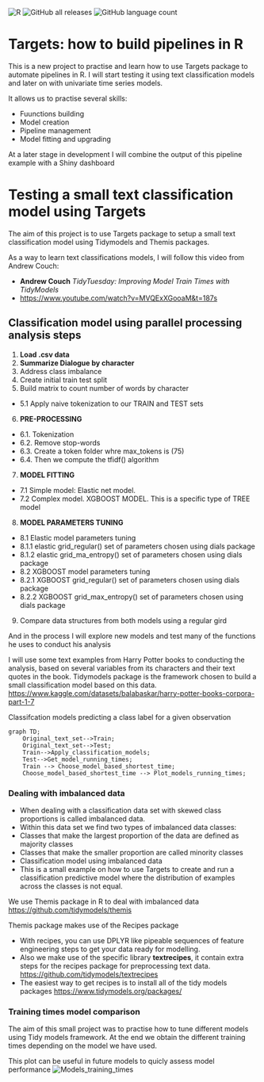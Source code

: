 ![R](https://img.shields.io/badge/r-%23276DC3.svg?style=for-the-badge&logo=r&logoColor=white)
![GitHub all releases](https://img.shields.io/github/downloads/Pablo-source/Targets_pipelines_howto/total?label=Downloads&style=flat-square)
![GitHub language count](https://img.shields.io/github/languages/count/Pablo-source/Targets_pipelines_howto)

# Targets: how to build pipelines in R

This is a new project to practise and learn how to use Targets package to automate pipelines in R. I will start testing it using text classification models and later on with univariate time series models.

It allows us to practise several skills: 

- Fuunctions building 
- Model creation
- Pipeline management
- Model fitting and upgrading  

At a later stage in development I will combine the output of this pipeline example with a Shiny dashboard

# Testing a small text classification model using Targets 

The aim of this project is to use  Targets package to setup a small text classification model using Tidymodels and Themis packages.

As a way to learn text classifications models, I will follow this video from Andrew Couch:
- **Andrew Couch** *TidyTuesday: Improving Model Train Times with TidyModels*
- https://www.youtube.com/watch?v=MVQExXGooaM&t=187s

## Classification model using parallel processing analysis steps

1. **Load .csv data**
2. **Summarize Dialogue by character**
3. Address class imbalance  
4. Create initial train test split
5. Build matrix to count number of words by character
- 5.1 Apply naive tokenization to our TRAIN and TEST sets 
6. **PRE-PROCESSING**
- 6.1. Tokenization
- 6.2. Remove stop-words
- 6.3. Create a token folder whre max_tokens is (75)
- 6.4. Then we compute the tfidf() algorithm
7. **MODEL FITTING**
- 7.1 Simple model: Elastic net model.
- 7.2 Complex model. XGBOOST MODEL. This is a specific type of TREE model
8. **MODEL PARAMETERS TUNING**
- 8.1 Elastic model parameters tuning
- 8.1.1 elastic grid_regular() set of parameters chosen using dials package  
- 8.1.2 elastic grid_ma_entropy() set of parameters chosen using dials package 
- 8.2 XGBOOST model parameters tuning 
- 8.2.1 XGBOOST grid_regular() set of parameters chosen using dials package  
- 8.2.2 XGBOOST grid_max_entropy() set of parameters chosen using dials package 
9. Compare data structures from both models using a regular gird 




And in the process I will explore new models and test many of the functions he uses to conduct his analysis

I will use some text examples from Harry Potter books to conducting the analysis, based on several variables from its characters and their text quotes in the book. Tidymodels package is the framework chosen to build a small classification model based on this data.
https://www.kaggle.com/datasets/balabaskar/harry-potter-books-corpora-part-1-7

Classifcation models predicting a class label for a given observation

```mermaid
graph TD;
    Original_text_set-->Train;
    Original_text_set-->Test;
    Train-->Apply_classification_models;
    Test-->Get_model_running_times;
    Train --> Choose_model_based_shortest_time;
    Choose_model_based_shortest_time --> Plot_models_running_times;
```

### Dealing with imbalanced data  
-	When dealing with a classification data set with skewed class proportions is called imbalanced data. 
-	Within this data set we find two types of imbalanced data classes:
-	Classes that make the largest proportion of the data are defined as majority classes
-	Classes that make the smaller proportion are called minority classes
-	Classification model using imbalanced data
-	This is a small example on how to use Targets to create and run a classification predictive model where the distribution of examples across the classes is not equal.

We use Themis package in R to deal with imbalanced data
https://github.com/tidymodels/themis

Themis package makes use of the Recipes package
-	With recipes, you can use DPLYR like pipeable sequences of feature engineering steps to get your data ready for modelling.
- Also we make use of the specific library **textrecipes**, it contain extra steps for the recipes package for preprocessing text data.
https://github.com/tidymodels/textrecipes
-	The easiest way to get recipes is to install all of the tidy models packages
https://www.tidymodels.org/packages/

### Training times model comparison

The aim of this small project was to practise how to tune different models using Tidy models framework. At the end we obtain the different training times depending on the model we have used. 

This plot can be useful in future models to quicly assess model performance
![Models_training_times](https://user-images.githubusercontent.com/76554081/212029051-096854bb-4e0a-4869-b560-5976a391c398.jpeg)

